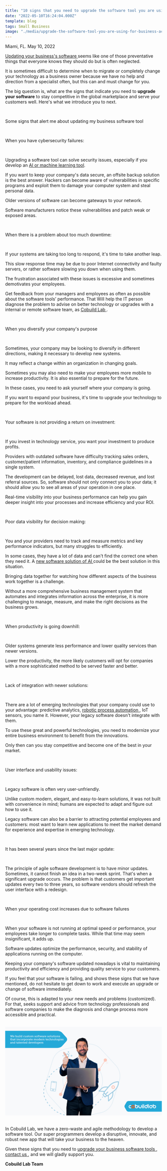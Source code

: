 ```yaml
---
title: "10 signs that you need to upgrade the software tool you are using for your business activities"
date: "2022-05-10T16:24:04.000Z"
template: blog
tags: Small Business
image: "./media/upgrade-the-software-tool-you-are-using-for-business-activities.jpg"
---
```



Miami, FL. May 10, 2022

<a target="_blank" href="https://www.cobuildlab.com/services/"> Updating your business's software </a> seems like one of those preventative things that everyone knows they should do but is often neglected. 

It is sometimes difficult to determine when to migrate or completely change your technology as a business owner because we have no help and direction from a specialist often, but this can and must change for you. 

The big question is, what are the signs that indicate you need to **upgrade your software** to stay competitive in the global marketplace and serve your customers well. Here's what we introduce you to next. 

<br>

<title-2>Some signs that alert me about updating my business software tool</title-2>

<br>

<title-3>When you have cybersecurity failures:</title-3>

<br>

Upgrading a software tool can solve security issues, especially if you develop an <a target="_blank" href="https://www.cobuildlab.com/blog/AI-and-machine-learning-trends-to-watch-in-2022/">  AI or machine learning tool</a>. 

If you want to keep your company's data secure, an offsite backup solution is the best answer. Hackers can become aware of vulnerabilities in specific programs and exploit them to damage your computer system and steal personal data. 

Older versions of software can become gateways to your network. 

Software manufacturers notice these vulnerabilities and patch weak or exposed areas.

<br>

<title-3>When there is a problem about too much downtime:</title-3>

<br>

If your systems are taking too long to respond, it's time to take another leap. 

This slow response time may be due to poor Internet connectivity and faulty servers, or rather software slowing you down when using them. 

The frustration associated with these issues is excessive and sometimes demotivates your employees. 

Get feedback from your managers and employees as often as possible about the software tools’ performance. That Will help the IT person diagnose the problem to advise on better technology or upgrades with a internal or remote software team, as <a target="_blank" href="https://www.cobuildlab.com/"> Cobuild Lab </a>. 

<br>

<title-3>When you diversify your company's purpose</title-3>

<br>

Sometimes, your company may be looking to diversify in different directions, making it necessary to develop new systems. 

It may reflect a change within an organization in changing goals.

Sometimes you may also need to make your employees more mobile to increase productivity. It is also essential to prepare for the future.

In these cases, you need to ask yourself where your company is going. 

If you want to expand your business, it's time to upgrade your technology to prepare for the workload ahead.

<br>

<title-3>Your software is not providing a return on investment:</title-3>

<br>

If you invest in technology service, you want your investment to produce profits. 

Providers with outdated software have difficulty tracking sales orders, customer/patient information, inventory, and compliance guidelines in a single system. 

The development can be delayed, lost data, decreased revenue, and lost referral sources. So, software should not only connect you to your data; it should allow you to see all areas of your operation in one place. 

Real-time visibility into your business performance can help you gain deeper insight into your processes and increase efficiency and your ROI. 

<br>

<title-3>Poor data visibility for decision making:</title-3>

<br>

You and your providers need to track and measure metrics and key performance indicators, but many struggles to efficiently. 

In some cases, they have a lot of data and can't find the correct one when they need it. A <a target="_blank" href="https://www.cobuildlab.com/services/artificial-intelligence-development">  new software solution of AI </a> could be the best solution in this situation.

Bringing data together for watching how different aspects of the business work together is a challenge. 

Without a more comprehensive business management system that automates and integrates information across the enterprise, it is more challenging to manage, measure, and make the right decisions as the business grows. 

<br>

<title-3>When productivity is going downhill:</title-3>

<br>

Older systems generate less performance and lower quality services than newer versions. 

Lower the productivity, the more likely customers will opt for companies with a more sophisticated method to be served faster and better. 

<br>

<title-3>Lack of integration with newer solutions:</title-3>

<br>

There are a lot of emerging technologies that your company could use to your advantage: predictive analytics, <a target="_blank" href="https://www.cobuildlab.com/services/robotic-process-automation"> robotic process automation </a>, IoT sensors, you name it. However, your legacy software doesn't integrate with them. 

To use these great and powerful technologies, you need to modernize your entire business environment to benefit from the innovations. 

Only then can you stay competitive and become one of the best in your market.

<br>

<title-3>User interface and usability issues:</title-3>

<br>

Legacy software is often very user-unfriendly. 

Unlike custom modern, elegant, and easy-to-learn solutions, it was not built with convenience in mind; humans are expected to adapt and figure out how to use it. 

Legacy software can also be a barrier to attracting potential employees and customers: most want to learn new applications to meet the market demand for experience and expertise in emerging technology. 

<br>

<title-3>It has been several years since the last major update:</title-3>

<br>

The principle of agile software development is to have minor updates. Sometimes, it cannot finish an idea in a two-week sprint. That's when a significant upgrade occurs. The problem is that customers get important updates every two to three years, so software vendors should refresh the user interface with a redesign.

<br>

<title-3>When your operating cost increases due to software failures</title-3>

<br>

When your software is not running at optimal speed or performance, your employees take longer to complete tasks. While that time may seem insignificant, it adds up. 

Software updates optimize the performance, security, and stability of applications running on the computer. 

Keeping your company's software updated nowadays is vital to maintaining productivity and efficiency and providing quality service to your customers. 

If you feel that your software is failing, and shows these signs that we have mentioned, do not hesitate to get down to work and execute an upgrade or change of software immediately. 

Of course, this is adapted to your new needs and problems (customized). For that, seeks support and advice from technology professionals and software companies to make the diagnosis and change process more accessible and practical. 

<br>

<center>

<img src="./media/TW.png">

</center>

<br>

In Cobuild Lab, we have a zero-waste and agile methodology to develop a software tool. Our super programmers develop a disruptive, innovate, and robust new app that will take your business to the heaven. 

Given these signs that you need to <a target="_blank" href="https://www.cobuildlab.com/services/">  upgrade your business software tools </a>, <a target="_blank" href="https://www.cobuildlab.com/"> contact us </a>, and we will gladly support you. 

**Cobuild Lab Team**

